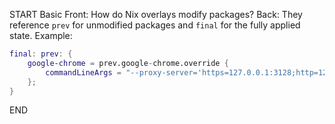 START
Basic
Front: 
How do Nix overlays modify packages?
Back: 
They reference `prev` for unmodified packages and `final` for the fully applied state. Example:
```nix
final: prev: {
	google-chrome = prev.google-chrome.override {
		commandLineArgs = "--proxy-server='https=127.0.0.1:3128;http=127.0.0.1:3128'";
	};
}
```
<!--ID: 1745224913025-->
END
